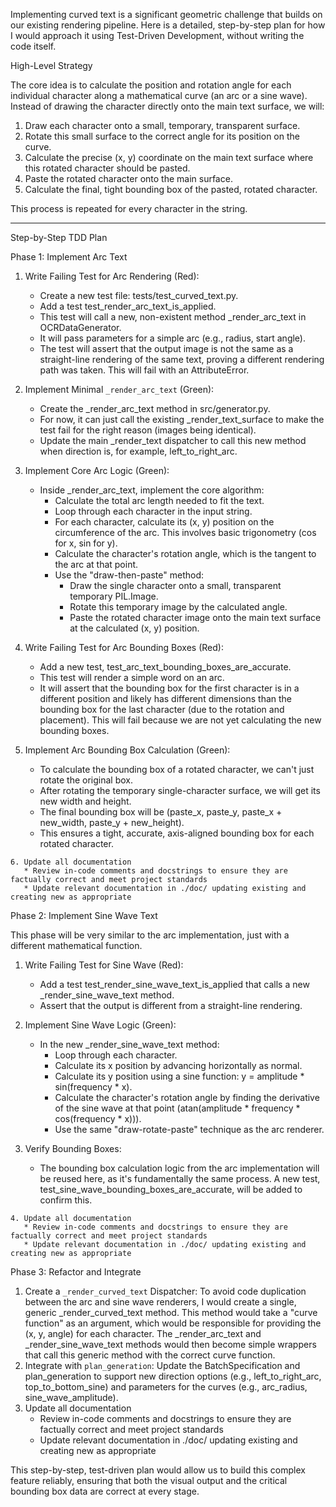 Implementing curved text is a significant geometric challenge that builds on our
  existing rendering pipeline. Here is a detailed, step-by-step plan for how I would approach it
  using Test-Driven Development, without writing the code itself.

  High-Level Strategy

  The core idea is to calculate the position and rotation angle for each individual character along
  a mathematical curve (an arc or a sine wave). Instead of drawing the character directly onto the
  main text surface, we will:
   1. Draw each character onto a small, temporary, transparent surface.
   2. Rotate this small surface to the correct angle for its position on the curve.
   3. Calculate the precise (x, y) coordinate on the main text surface where this rotated character
      should be pasted.
   4. Paste the rotated character onto the main surface.
   5. Calculate the final, tight bounding box of the pasted, rotated character.

  This process is repeated for every character in the string.

  ---

  Step-by-Step TDD Plan

  Phase 1: Implement Arc Text

   1. Write Failing Test for Arc Rendering (Red):
       * Create a new test file: tests/test_curved_text.py.
       * Add a test test_render_arc_text_is_applied.
       * This test will call a new, non-existent method _render_arc_text in OCRDataGenerator.
       * It will pass parameters for a simple arc (e.g., radius, start angle).
       * The test will assert that the output image is not the same as a straight-line rendering of
         the same text, proving a different rendering path was taken. This will fail with an
         AttributeError.

   2. Implement Minimal `_render_arc_text` (Green):
       * Create the _render_arc_text method in src/generator.py.
       * For now, it can just call the existing _render_text_surface to make the test fail for the
         right reason (images being identical).
       * Update the main _render_text dispatcher to call this new method when direction is, for
         example, left_to_right_arc.

   3. Implement Core Arc Logic (Green):
       * Inside _render_arc_text, implement the core algorithm:
           * Calculate the total arc length needed to fit the text.
           * Loop through each character in the input string.
           * For each character, calculate its (x, y) position on the circumference of the arc. This
             involves basic trigonometry (cos for x, sin for y).
           * Calculate the character's rotation angle, which is the tangent to the arc at that point.
           * Use the "draw-then-paste" method:
               * Draw the single character onto a small, transparent temporary PIL.Image.
               * Rotate this temporary image by the calculated angle.
               * Paste the rotated character image onto the main text surface at the calculated (x, 
                 y) position.

   4. Write Failing Test for Arc Bounding Boxes (Red):
       * Add a new test, test_arc_text_bounding_boxes_are_accurate.
       * This test will render a simple word on an arc.
       * It will assert that the bounding box for the first character is in a different position and
         likely has different dimensions than the bounding box for the last character (due to the
         rotation and placement). This will fail because we are not yet calculating the new bounding
         boxes.

   5. Implement Arc Bounding Box Calculation (Green):
       * To calculate the bounding box of a rotated character, we can't just rotate the original box.
       * After rotating the temporary single-character surface, we will get its new width and height.
       * The final bounding box will be (paste_x, paste_y, paste_x + new_width, paste_y + 
         new_height).
       * This ensures a tight, accurate, axis-aligned bounding box for each rotated character.
    
    6. Update all documentation
       * Review in-code comments and docstrings to ensure they are factually correct and meet project standards
       * Update relevant documentation in ./doc/ updating existing and creating new as appropriate

  Phase 2: Implement Sine Wave Text

  This phase will be very similar to the arc implementation, just with a different mathematical
  function.

   1. Write Failing Test for Sine Wave (Red):
       * Add a test test_render_sine_wave_text_is_applied that calls a new _render_sine_wave_text
         method.
       * Assert that the output is different from a straight-line rendering.

   2. Implement Sine Wave Logic (Green):
       * In the new _render_sine_wave_text method:
           * Loop through each character.
           * Calculate its x position by advancing horizontally as normal.
           * Calculate its y position using a sine function: y = amplitude * sin(frequency * x).
           * Calculate the character's rotation angle by finding the derivative of the sine wave at
             that point (atan(amplitude * frequency * cos(frequency * x))).
           * Use the same "draw-rotate-paste" technique as the arc renderer.

   3. Verify Bounding Boxes:
       * The bounding box calculation logic from the arc implementation will be reused here, as it's
         fundamentally the same process. A new test, test_sine_wave_bounding_boxes_are_accurate, will
         be added to confirm this.

    4. Update all documentation
       * Review in-code comments and docstrings to ensure they are factually correct and meet project standards
       * Update relevant documentation in ./doc/ updating existing and creating new as appropriate
       
  Phase 3: Refactor and Integrate

   1. Create a `_render_curved_text` Dispatcher: To avoid code duplication between the arc and sine
      wave renderers, I would create a single, generic _render_curved_text method. This method would
      take a "curve function" as an argument, which would be responsible for providing the (x, y, 
      angle) for each character. The _render_arc_text and _render_sine_wave_text methods would then
      become simple wrappers that call this generic method with the correct curve function.
   2. Integrate with `plan_generation`: Update the BatchSpecification and plan_generation to support
      new direction options (e.g., left_to_right_arc, top_to_bottom_sine) and parameters for the
      curves (e.g., arc_radius, sine_wave_amplitude).
  3. Update all documentation
      * Review in-code comments and docstrings to ensure they are factually correct and meet project standards
      * Update relevant documentation in ./doc/ updating existing and creating new as appropriate
       
  This step-by-step, test-driven plan would allow us to build this complex feature reliably, ensuring
   that both the visual output and the critical bounding box data are correct at every stage.

